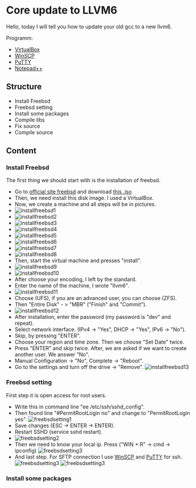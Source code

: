 # Core update to LLVM6
Hello, today I will tell you how to update your old gcc to a new llvm6.

Programm:
 - [VirtualBox](https://www.virtualbox.org/)
 - [WinSCP](https://winscp.net/eng/download.php)
 - [PuTTY](https://www.chiark.greenend.org.uk/~sgtatham/putty/latest.html)
 - [Notepad++](https://notepad-plus-plus.org/download)

## Structure

- Install Freebsd
- Freebsd setting
- Install some packages
- Compile libs
- Fix source
- Compile source

## Content

### Install Freebsd

The first thing we should start with is the installation of freebsd.
 - Go to [official site freebsd](https://download.freebsd.org/ftp/releases/i386/i386/ISO-IMAGES/11.1/) and download [this .iso](https://download.freebsd.org/ftp/releases/i386/i386/ISO-IMAGES/11.1/FreeBSD-11.1-RELEASE-i386-dvd1.iso)
 - Then, we need install this disk image. I used a VirtualBox.
 - Now, we create a machine and all steps will be in pictures.
 - ![installfreebsd1](https://image.prntscr.com/image/DJnt0mv_TXeVtSJT9Uq6cQ.jpeg)
 - ![installfreebsd2](https://image.prntscr.com/image/2ok5_p7IRa6Mp9nfPH48EA.jpeg)
 - ![installfreebsd3](https://image.prntscr.com/image/b-pMiW1_SJamPo9H3m4r1Q.jpeg)
 - ![installfreebsd4](https://image.prntscr.com/image/D1zdIQ47QAaq-h2ZMhRRcA.jpeg)
 - ![installfreebsd5](https://image.prntscr.com/image/AOVOCUEjSzy7dlyM9yHRaw.jpeg)
 - ![installfreebsd6](https://image.prntscr.com/image/JaG11tW0SuOmlSJIHscmfQ.jpeg)
 - ![installfreebsd7](https://image.prntscr.com/image/TTdQc8aURSyBXVKcjD94qw.jpeg)
 - ![installfreebsd8](https://image.prntscr.com/image/qfz8DnstSzaG3z5sr8hZ8g.jpeg)
 - Then, start the virtual machine and presses "install".
 - ![installfreebsd9](https://image.prntscr.com/image/FMjzQlTMT9uh2lbXOP2kQw.jpeg)
 - ![installfreebsd10](https://image.prntscr.com/image/FMjzQlTMT9uh2lbXOP2kQw.jpeg)
 - After choose your encoding, I left by the standard.
 - Enter the name of the machine, I wrote "llvm6".
 - ![installfreebsd11](https://image.prntscr.com/image/BIHilA_6RAm1_1JxUbXIQg.jpeg)
 - Choose (UFS), if you are an advanced user, you can choose (ZFS).
 - Then "Entire Disk" - > "MBR" ("Finish" and "Commit").
 - ![installfreebsd12](https://image.prntscr.com/image/IxGfs2w7TdyV33d7djYHJA.jpeg)
 - After installation, enter the password (my password is "dev" and repeat).
 - Select network interface. (IPv4 -> "Yes", DHCP -> "Yes", IPv6 -> "No").
 - Skip, by pressing "ENTER".
 - Choose your region and time zone. Then we choose "Set Date" twice.
 - Press "ENTER" and skip twice. After, we are asked if we want to create another user. We answer "No".
 - Manual Configuration -> "No", Complete -> "Reboot".
 - Go to the settings and turn off the drive -> "Remove". ![installfreebsd13](https://image.prntscr.com/image/-9sC639kSZiqiNkfTX7bGw.jpeg)

### Freebsd setting

First step it is open access for root users.
 - Write this in command line "ee /etc/ssh/sshd_config".
 - Then found line "#PermitRootLogin no" and change to "PermitRootLogin yes". ![freebsdsetting1](https://image.prntscr.com/image/f5GWdT7gTkSz6v7uB4kPtA.jpeg)
 - Save changes (ESC -> ENTER -> ENTER).
 - Restart SSHD (service sshd restart).
 - ![freebsdsetting2](https://image.prntscr.com/image/xzwcP0opRvWokA6SHqPH-A.jpeg)
 - Then we need to know your local ip. Press ("WIN + R" -> cmd -> ipconfig) ![freebsdsetting3](https://image.prntscr.com/image/oy7383dxRmm7MsqiL6eqkA.jpeg)
 - And last step. For SFTP connection I use [WinSCP](https://winscp.net/eng/download.php) and [PuTTY](https://www.chiark.greenend.org.uk/~sgtatham/putty/latest.html) for ssh. ![freebsdsetting3](https://image.prntscr.com/image/OA1vTtpyRk6ZtkjBYWMQ9g.jpeg) ![freebsdsetting3](https://image.prntscr.com/image/Pv2AEfNlRXSjMYXilPNxxQ.jpeg)

### Install some packages

